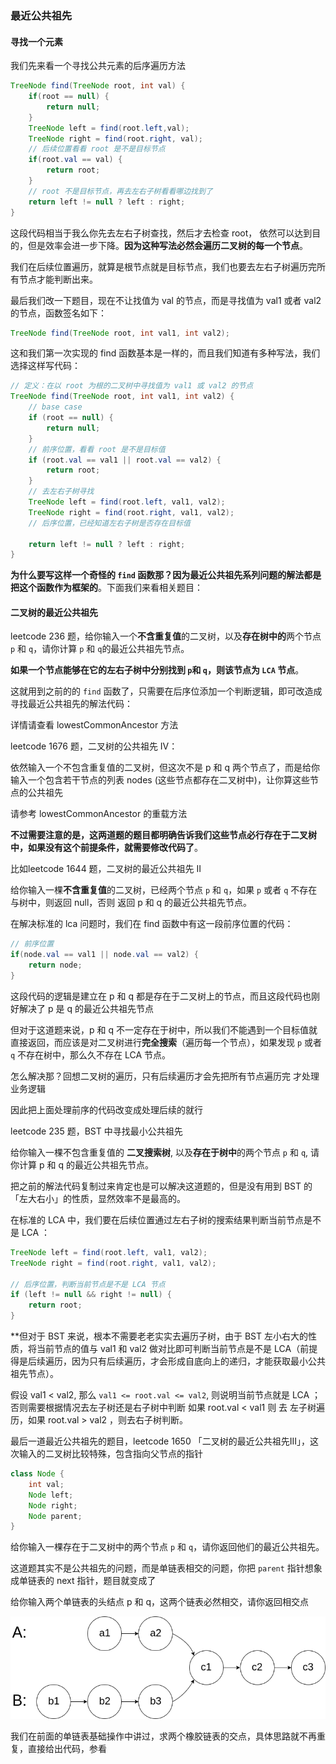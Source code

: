 ### 最近公共祖先

#### 寻找一个元素

我们先来看一个寻找公共元素的后序遍历方法

```java
TreeNode find(TreeNode root, int val) {
    if(root == null) {
        return null;
    }
    TreeNode left = find(root.left,val);
    TreeNode right = find(root.right, val);
    // 后续位置看看 root 是不是目标节点
    if(root.val == val) {
        return root;
    }
    // root 不是目标节点，再去左右子树看看哪边找到了
    return left != null ? left : right;
}
```
这段代码相当于我么你先去左右子树查找，然后才去检查 root， 依然可以达到目的，但是效率会进一步下降。**因为这种写法必然会遍历二叉树的每一个节点**。

我们在后续位置遍历，就算是根节点就是目标节点，我们也要去左右子树遍历完所有节点才能判断出来。

最后我们改一下题目，现在不让找值为 val 的节点，而是寻找值为 val1 或者 val2 的节点，函数签名如下：

```java
TreeNode find(TreeNode root, int val1, int val2);
```

这和我们第一次实现的 find 函数基本是一样的，而且我们知道有多种写法，我们选择这样写代码：

```java
// 定义：在以 root 为根的二叉树中寻找值为 val1 或 val2 的节点
TreeNode find(TreeNode root, int val1, int val2) {
    // base case
    if (root == null) {
        return null;
    }
    // 前序位置，看看 root 是不是目标值
    if (root.val == val1 || root.val == val2) {
        return root;
    }
    // 去左右子树寻找
    TreeNode left = find(root.left, val1, val2);
    TreeNode right = find(root.right, val1, val2);
    // 后序位置，已经知道左右子树是否存在目标值
    
    return left != null ? left : right;
}
```

**为什么要写这样一个奇怪的 `find` 函数那？因为最近公共祖先系列问题的解法都是把这个函数作为框架的**。下面我们来看相关题目：

#### 二叉树的最近公共祖先

leetcode 236 题，给你输入一个**不含重复值**的二叉树，以及**存在树中的**两个节点 `p` 和 `q`，请你计算 `p` 和 `q`的最近公共祖先节点。

**如果一个节点能够在它的左右子树中分别找到 `p`和 `q`，则该节点为 `LCA` 节点**。

这就用到之前的的 `find` 函数了，只需要在后序位添加一个判断逻辑，即可改造成寻找最近公共祖先的解法代码：

详情请查看 lowestCommonAncestor 方法

leetcode 1676 题，二叉树的公共祖先 IV：

依然输入一个不包含重复值的二叉树，但这次不是 p 和 q 两个节点了，而是给你输入一个包含若干节点的列表 nodes (这些节点都存在二叉树中)，让你算这些节点的公共祖先

请参考 lowestCommonAncestor 的重载方法

**不过需要注意的是，这两道题的题目都明确告诉我们这些节点必行存在于二叉树中，如果没有这个前提条件，就需要修改代码了**。

比如leetcode 1644 题，二叉树的最近公共祖先 II

给你输入一棵**不含重复值**的二叉树，已经两个节点 `p` 和 `q`，如果 `p` 或者 `q` 不存在与树中，则返回 null，否则 返回 p 和 q 的最近公共祖先节点。

在解决标准的 lca 问题时，我们在 find  函数中有这一段前序位置的代码：

```java
// 前序位置
if(node.val == val1 || node.val == val2) {
    return node;
}
```

这段代码的逻辑是建立在 p 和 q 都是存在于二叉树上的节点，而且这段代码也刚好解决了 p 是 q 的最近公共祖先节点

但对于这道题来说，p 和 q 不一定存在于树中，所以我们不能遇到一个目标值就直接返回，而应该是对二叉树进行**完全搜索**（遍历每一个节点），如果发现 `p` 或者 `q` 不存在树中，那么久不存在 LCA 节点。

怎么解决那？回想二叉树的遍历，只有后续遍历才会先把所有节点遍历完 才处理业务逻辑

因此把上面处理前序的代码改变成处理后续的就行

leetcode 235 题，BST 中寻找最小公共祖先

给你输入一棵不包含重复值的 **二叉搜索树**, 以及**存在于树中**的两个节点 `p` 和 `q`, 请你计算 p 和 q 的最近公共祖先节点。

把之前的解法代码复制过来肯定也是可以解决这道题的，但是没有用到 BST 的 「左大右小」的性质，显然效率不是最高的。

在标准的 LCA 中，我们要在后续位置通过左右子树的搜索结果判断当前节点是不是 LCA ：

```java
TreeNode left = find(root.left, val1, val2);
TreeNode right = find(root.right, val1, val2);

// 后序位置，判断当前节点是不是 LCA 节点
if (left != null && right != null) {
    return root;
}
```

**但对于 BST 来说，根本不需要老老实实去遍历子树，由于 BST 左小右大的性质，将当前节点的值与 val1 和 val2 做对比即可判断当前节点是不是 LCA（前提得是后续遍历，因为只有后续遍历，才会形成自底向上的递归，才能获取最小公共祖先节点）。

假设 val1 < val2, 那么 `val1 <= root.val <= val2`, 则说明当前节点就是 LCA ；否则需要根据情况去左子树还是右子树中判断
如果 root.val < val1 则 去 左子树遍历，如果 root.val > val2 ，则去右子树判断。

最后一道最近公共祖先的题目，leetcode 1650 「二叉树的最近公共祖先III」，这次输入的二叉树比较特殊，包含指向父节点的指针
```java
class Node {
    int val;
    Node left;
    Node right;
    Node parent;
}
```

给你输入一棵存在于二叉树中的两个节点 `p` 和 `q`，请你返回他们的最近公共祖先。

这道题其实不是公共祖先的问题，而是单链表相交的问题，你把 `parent` 指针想象成单链表的 next 指针，题目就变成了 

给你输入两个单链表的头结点 p 和 q，这两个链表必然相交，请你返回相交点

![带父节点指针的最小公共祖先](../../algorithm/dynamic_programming/imgs/bst_with_parent_pointer5.png)

我们在前面的单链表基础操作中讲过，求两个橡胶链表的交点，具体思路就不再重复，直接给出代码，参看 